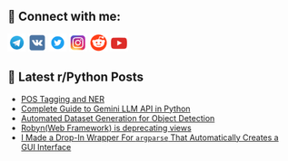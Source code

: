 ## 🔎 Connect with me:
[<img src="https://github.com/bullbesh/bullbesh/blob/main/images/Telegram.png" width="32" height="32" />](https://t.me/bullbesh)
[<img src="https://github.com/bullbesh/bullbesh/blob/main/images/VK.png" width="32" height="32" />](https://vk.com/bullbesh)
[<img src="https://github.com/bullbesh/bullbesh/blob/main/images/Twitter.png" width="32" height="32" />](https://twitter.com/bullbesh1)
[<img src="https://github.com/bullbesh/bullbesh/blob/main/images/Instagram.png" width="32" height="32" />](https://www.instagram.com/bullbesh)
[<img src="https://github.com/bullbesh/bullbesh/blob/main/images/Reddit.png" width="32" height="32" />](https://www.reddit.com/user/bullbesh)
[<img src="https://github.com/bullbesh/bullbesh/blob/main/images/YouTube.png" width="32" height="32" />](https://www.youtube.com/channel/UCtfjRs6uzgq5mfm8S06WTcg)

## 📕 Latest r/Python Posts
<!-- BLOG-POST-LIST:START -->
- [POS Tagging and NER](https://www.reddit.com/r/Python/comments/1hosqul/pos_tagging_and_ner/)
- [Complete Guide to Gemini LLM API in Python](https://www.reddit.com/r/Python/comments/1horvtc/complete_guide_to_gemini_llm_api_in_python/)
- [Automated Dataset Generation for Object Detection](https://www.reddit.com/r/Python/comments/1hop3tn/automated_dataset_generation_for_object_detection/)
- [Robyn&lpar;Web Framework&rpar; is deprecating views](https://www.reddit.com/r/Python/comments/1hok999/robynweb_framework_is_deprecating_views/)
- [I Made a Drop-In Wrapper For `argparse` That Automatically Creates a GUI Interface](https://www.reddit.com/r/Python/comments/1hojk2a/i_made_a_dropin_wrapper_for_argparse_that/)
<!-- BLOG-POST-LIST:END -->
